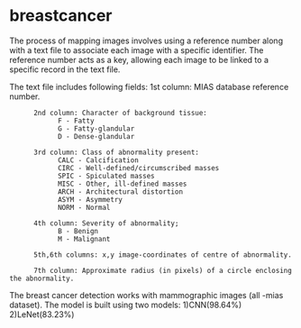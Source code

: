 # breastcancer
The process of mapping images involves using a reference number along with a text file to associate each image with a specific identifier. 
The reference number acts as a key, allowing each image to be linked to a specific record in the text file.
 
 The text file includes following fields:
          1st column: MIAS database reference number.

          2nd column: Character of background tissue: 
                F - Fatty 
                G - Fatty-glandular
                D - Dense-glandular

          3rd column: Class of abnormality present:
                CALC - Calcification
                CIRC - Well-defined/circumscribed masses
                SPIC - Spiculated masses
                MISC - Other, ill-defined masses
                ARCH - Architectural distortion
                ASYM - Asymmetry
                NORM - Normal

          4th column: Severity of abnormality;
                B - Benign
                M - Malignant
                
          5th,6th columns: x,y image-coordinates of centre of abnormality.

          7th column: Approximate radius (in pixels) of a circle enclosing the abnormality.

The breast cancer detection works with mammographic images (all -mias dataset).
The model is built using two models:
             1)CNN(98.64%)
             2)LeNet(83.23%)
